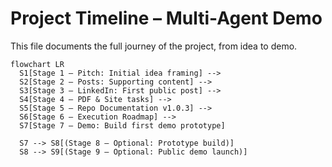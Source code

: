 # Project Timeline – Multi-Agent Demo

This file documents the full journey of the project, from idea to demo.

```mermaid
flowchart LR
  S1[Stage 1 – Pitch: Initial idea framing] --> 
  S2[Stage 2 – Posts: Supporting content] -->
  S3[Stage 3 – LinkedIn: First public post] -->
  S4[Stage 4 – PDF & Site tasks] -->
  S5[Stage 5 – Repo Documentation v1.0.3] -->
  S6[Stage 6 – Execution Roadmap] -->
  S7[Stage 7 – Demo: Build first demo prototype]

  S7 --> S8[(Stage 8 – Optional: Prototype build)]
  S8 --> S9[(Stage 9 – Optional: Public demo launch)]
